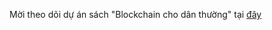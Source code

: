 Mời theo dõi dự án sách "Blockchain cho dân thường" tại [đây](https://tariusagi.github.io/blockchain-for-dummies/Blockchain-for-dummies-vn.html)
